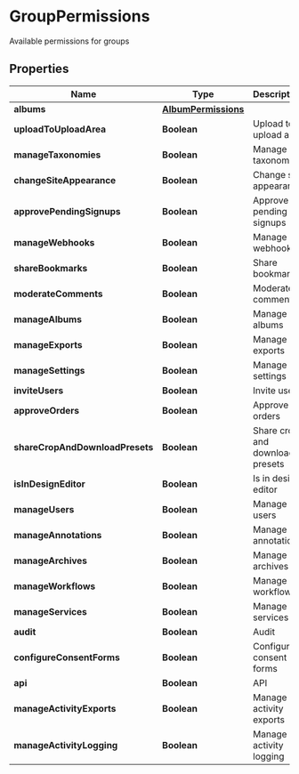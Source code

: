

# GroupPermissions

Available permissions for groups

## Properties

| Name | Type | Description | Notes |
|------------ | ------------- | ------------- | -------------|
|**albums** | [**AlbumPermissions**](AlbumPermissions.md) |  |  [optional] |
|**uploadToUploadArea** | **Boolean** | Upload to upload area |  [optional] |
|**manageTaxonomies** | **Boolean** | Manage taxonomies |  [optional] |
|**changeSiteAppearance** | **Boolean** | Change site appearance |  [optional] |
|**approvePendingSignups** | **Boolean** | Approve pending signups |  [optional] |
|**manageWebhooks** | **Boolean** | Manage webhooks |  [optional] |
|**shareBookmarks** | **Boolean** | Share bookmarks |  [optional] |
|**moderateComments** | **Boolean** | Moderate comments |  [optional] |
|**manageAlbums** | **Boolean** | Manage albums |  [optional] |
|**manageExports** | **Boolean** | Manage exports |  [optional] |
|**manageSettings** | **Boolean** | Manage settings |  [optional] |
|**inviteUsers** | **Boolean** | Invite users |  [optional] |
|**approveOrders** | **Boolean** | Approve orders |  [optional] |
|**shareCropAndDownloadPresets** | **Boolean** | Share crop and download presets |  [optional] |
|**isInDesignEditor** | **Boolean** | Is in design editor |  [optional] |
|**manageUsers** | **Boolean** | Manage users |  [optional] |
|**manageAnnotations** | **Boolean** | Manage annotations |  [optional] |
|**manageArchives** | **Boolean** | Manage archives |  [optional] |
|**manageWorkflows** | **Boolean** | Manage workflows |  [optional] |
|**manageServices** | **Boolean** | Manage services |  [optional] |
|**audit** | **Boolean** | Audit |  [optional] |
|**configureConsentForms** | **Boolean** | Configure consent forms |  [optional] |
|**api** | **Boolean** | API |  [optional] |
|**manageActivityExports** | **Boolean** | Manage activity exports |  [optional] |
|**manageActivityLogging** | **Boolean** | Manage activity logging |  [optional] |



